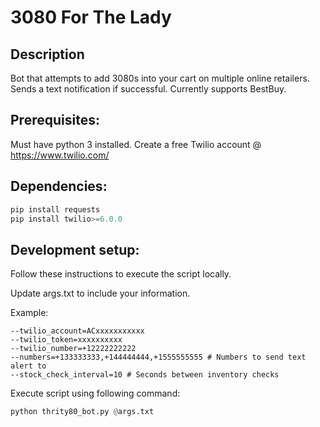 # 3080 For The Lady

## Description
Bot that attempts to add 3080s into your cart on multiple online retailers. Sends a text notification if successful.
Currently supports BestBuy.


## Prerequisites:
Must have python 3 installed.
Create a free Twilio account @ https://www.twilio.com/

## Dependencies:
```python
pip install requests
pip install twilio>=6.0.0
```

## Development setup:
Follow these instructions to execute the script locally.

Update args.txt to include your information.

Example:
```text
--twilio_account=ACxxxxxxxxxxx
--twilio_token=xxxxxxxxxx
--twilio_number=+12222222222
--numbers=+133333333,+144444444,+1555555555 # Numbers to send text alert to
--stock_check_interval=10 # Seconds between inventory checks
```

Execute script using following command:
```python
python thrity80_bot.py @args.txt
```

